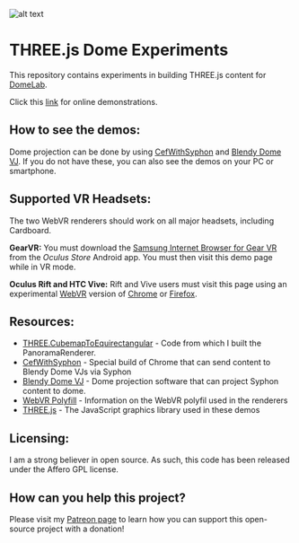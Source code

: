 ![alt text][logo]

THREE.js Dome Experiments
=========================

This repository contains experiments in building THREE.js content for [DomeLab].

Click this [link](http://marciot.com/dome-experiments) for online demonstrations.

## How to see the demos:

Dome projection can be done by using [CefWithSyphon] and [Blendy Dome VJ]. If you do not have these, you can also see the demos on your PC or smartphone.

## Supported VR Headsets:

The two WebVR renderers should work on all major headsets, including Cardboard.

__GearVR:__ You must download the [Samsung Internet Browser for Gear VR] from the _Oculus Store_ Android app. You must then visit this demo page while in VR mode.

__Oculus Rift and HTC Vive:__ Rift and Vive users must visit this page using an experimental [WebVR] version of [Chrome] or [Firefox].
        
## Resources:

* [THREE.CubemapToEquirectangular] - Code from which I built the PanoramaRenderer.
* [CefWithSyphon] - Special build of Chrome that can send content to Blendy Dome VJs via Syphon
* [Blendy Dome VJ] - Dome projection software that can project Syphon content to dome.
* [WebVR Polyfill] - Information on the WebVR polyfil used in the renderers
* [THREE.js] - The JavaScript graphics library used in these demos

## Licensing:

I am a strong believer in open source. As such, this code has been released under the Affero GPL license.

## How can you help this project?

Please visit my [Patreon page] to learn how you can support this open-source project with a donation!

[logo]: https://github.com/marciot/dome-experiments/raw/master/images/banner.jpg "A dome picture"
[DomeLab]: https://www.facebook.com/groups/DomeLab
[THREE.CubemapToEquirectangular]: https://github.com/spite/THREE.CubemapToEquirectangular
[CefWithSyphon]: https://github.com/vibber/CefWithSyphon
[Blendy Dome VJ]: http://www.blendydomevj.com
[THREE.js]: https://threejs.org
[WebVR polyfill]: https://github.com/googlevr/webvr-polyfill
[WebVR]: https://webvr.info
[Samsung Internet Browser for Gear VR]: https://www.oculus.com/experiences/gear-vr/849609821813454/
[Chrome]: https://webvr.info/get-chrome/
[Firefox]: https://mozvr.com/
[Patreon page]: https://www.patreon.com/marciot